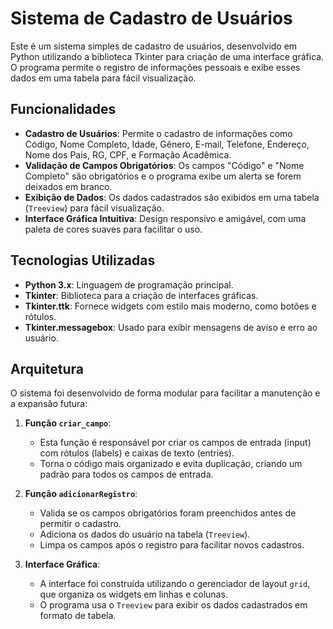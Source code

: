 # Sistema de Cadastro de Usuários

Este é um sistema simples de cadastro de usuários, desenvolvido em Python utilizando a biblioteca Tkinter para criação de uma interface gráfica. O programa permite o registro de informações pessoais e exibe esses dados em uma tabela para fácil visualização.

## Funcionalidades

- **Cadastro de Usuários**: Permite o cadastro de informações como Código, Nome Completo, Idade, Gênero, E-mail, Telefone, Endereço, Nome dos Pais, RG, CPF, e Formação Acadêmica.
- **Validação de Campos Obrigatórios**: Os campos "Código" e "Nome Completo" são obrigatórios e o programa exibe um alerta se forem deixados em branco.
- **Exibição de Dados**: Os dados cadastrados são exibidos em uma tabela (`Treeview`) para fácil visualização.
- **Interface Gráfica Intuitiva**: Design responsivo e amigável, com uma paleta de cores suaves para facilitar o uso.

## Tecnologias Utilizadas

- **Python 3.x**: Linguagem de programação principal.
- **Tkinter**: Biblioteca para a criação de interfaces gráficas.
- **Tkinter.ttk**: Fornece widgets com estilo mais moderno, como botões e rótulos.
- **Tkinter.messagebox**: Usado para exibir mensagens de aviso e erro ao usuário.

## Arquitetura

O sistema foi desenvolvido de forma modular para facilitar a manutenção e a expansão futura:

1. **Função `criar_campo`**:
   - Esta função é responsável por criar os campos de entrada (input) com rótulos (labels) e caixas de texto (entries). 
   - Torna o código mais organizado e evita duplicação, criando um padrão para todos os campos de entrada.

2. **Função `adicionarRegistro`**:
   - Valida se os campos obrigatórios foram preenchidos antes de permitir o cadastro.
   - Adiciona os dados do usuário na tabela (`Treeview`).
   - Limpa os campos após o registro para facilitar novos cadastros.

3. **Interface Gráfica**:
   - A interface foi construída utilizando o gerenciador de layout `grid`, que organiza os widgets em linhas e colunas.
   - O programa usa o `Treeview` para exibir os dados cadastrados em formato de tabela.
